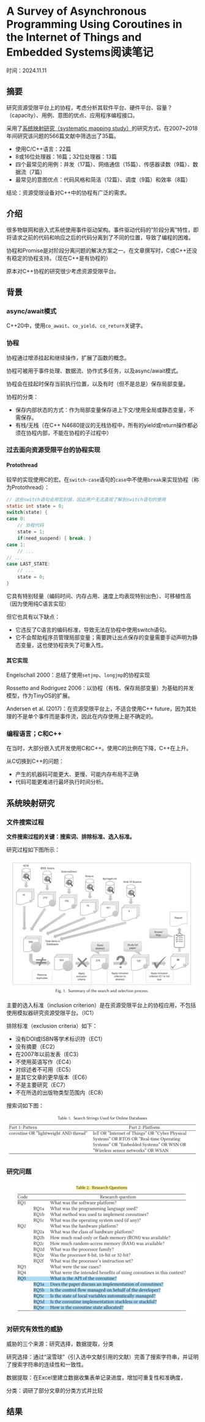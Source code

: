 # A Survey of Asynchronous Programming Using Coroutines in the Internet of Things and Embedded Systems阅读笔记

时间：2024.11.11

## 摘要

研究资源受限平台上的协程，考虑分析其软件平台、硬件平台、容量？（capacity）、用例、意图的优点、应用程序编程接口。

采用了[系统映射研究（systematic mapping study）](https://www.zhihu.com/question/352901498)的研究方式，在2007~2018年间研究该问题的566篇文献中筛选出了35篇。

- 使用C/C++语言：22篇
- 8或16位处理器：16篇；32位处理器：13篇
- 四个最常见的用例：并发（17篇）、网络通信（15篇）、传感器读数（9篇）、数据流（7篇）
- 最常见的意图优点：代码风格和简洁（12篇）、调度（9篇）和效率（8篇）

结论：资源受限设备对C++中的协程有广泛的需求。

## 介绍

很多物联网和嵌入式系统使用事件驱动架构。事件驱动代码的“阶段分离”特性，即将请求之前的代码和响应之后的代码分离到了不同的位置，导致了编程的困难。

协程和Promise是对阶段分离问题的解决方案之一。在文章撰写时，C或C++还没有稳定的协程支持。（现在C++是有协程的）

原本对C++协程的研究很少考虑资源受限平台。

## 背景

### async/await模式

C++20中，使用`co_await`、`co_yield`、`co_return`关键字。

### 协程

协程通过增添挂起和继续操作，扩展了函数的概念。

协程可被用于事件处理、数据流、协作式多任务，以及async/await模式。

协程会在挂起时保存当前执行位置，以及有时（但不是总是）保存局部变量。

协程的分类：

- 保存内部状态的方式：作为局部变量保存进上下文/使用全局或静态变量，不需保存。
- 有栈/无栈（在C++ N4680提议的无栈协程中，所有的yield或return操作都必须在协程内部，不能在协程的子过程中）

### 过去面向资源受限平台的协程实现

#### Protothread

较早的实现使用C的宏。在`switch-case`语句的`case`中不使用`break`来实现协程（称为Protothread）：

```C
// 这些switch语句会用宏封装，因此用户无法直观了解到switch语句的使用
static int state = 0;
switch(state) {
case 0:
    // 协程代码
    state = 1;
    if(need_suspend) { break; }
case 1:
    // ...
// ...
case LAST_STATE: 
    // ...
    state = 0;
}
```

它具有特别轻量（编码时间、内存占用、速度上均表现特别出色）、可移植性高（因为使用纯C语言实现）

但它也具有以下缺点：

- 它违反了C语言的编码标准，导致无法在协程中使用switch语句。
- 它不会帮助程序员管理局部变量；需要跨让出点保存的变量需要手动声明为静态变量，这也使协程丧失了可重入性。

#### 其它实现

Engelschall 2000：总结了使用`setjmp`、`longjmp`的协程实现

Rossetto and Rodriguez 2006：以协程（有栈、保存局部变量）为基础的并发模型，作为TinyOS的扩展。

Andersen et al. (2017)：在资源受限平台上，不适合使用C++ future，因为其处理的不是单个事件而是事件流，因此在内存使用上是不确定的。

### 编程语言；C和C++

在当时，大部分嵌入式开发使用C和C++。使用C的比例在下降，C++在上升。

从C切换到C++的问题：

- 产生的机器码可能更大、更慢、可能内存布局不正确
- 代码可能更难进行最坏执行时间分析。

## 系统映射研究

### 文件搜索过程

**文件搜索过程的关键：搜索词、排除标准、选入标准。**

研究过程如下图所示：

![](../图片/屏幕截图%202024-11-12%20113901.png)

主要的选入标准（inclusion criterion）是在资源受限平台上的协程应用，不包括使用模拟器研究资源受限平台。（IC1）

排除标准（exclusion criteria）如下：

- 没有DOI或ISBN等学术标识符（EC1）
- 没有摘要（EC2）
- 在2007年以前发表（EC3）
- 不使用英语写作（EC4）
- 对综述者不可用（EC5）
- 是其它文章的更早版本（EC6）
- 不是主要研究（EC7）
- 不在所选的出版物类型范围内（EC8）

搜索词如下图：

![](../图片/屏幕截图%202024-11-12%20115233.png)

### 研究问题

![](../图片/屏幕截图%202024-11-15%20215115.png)

### 对研究有效性的威胁

威胁的三个来源：研究选择，数据提取，分类

研究选择：通过“滚雪球”（引入选中文献引用的文献）完善了搜索字符串，并证明了搜索字符串的连续性和一致性。

数据提取：在Excel里建立数据收集表单记录进度，增加可重复性和准确度，

分类：调研了部分文章的分类方式并比较

## 结果